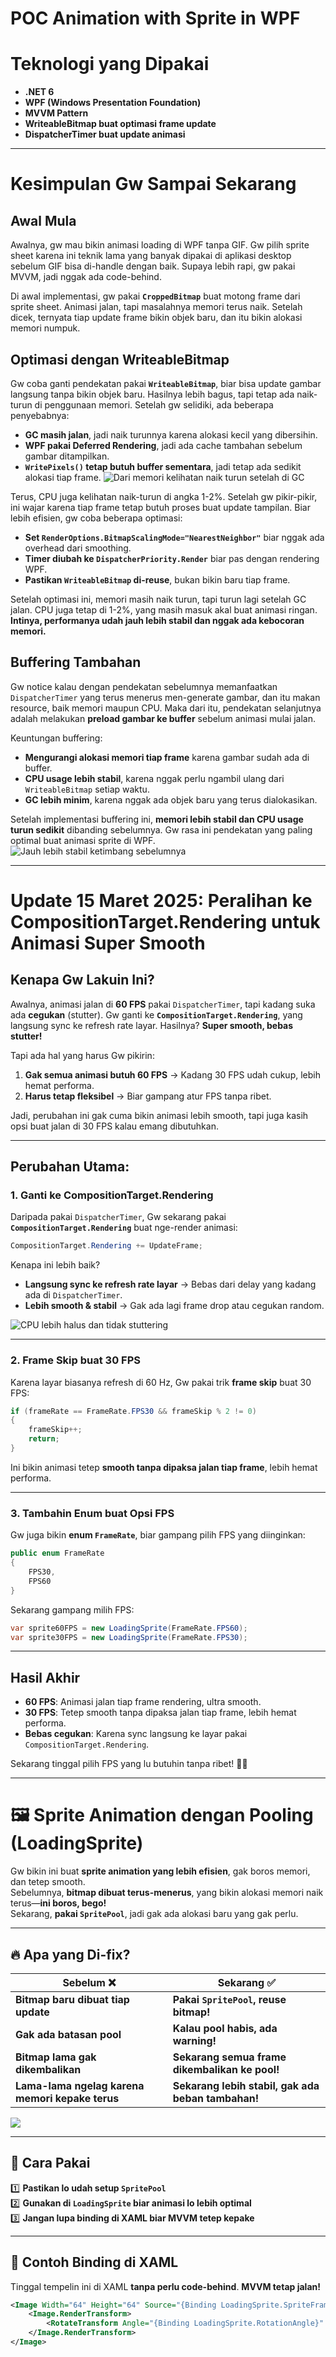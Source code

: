 ﻿# **POC Animation with Sprite in WPF**

# **Teknologi yang Dipakai**
- **.NET 6**
- **WPF (Windows Presentation Foundation)**
- **MVVM Pattern**
- **WriteableBitmap buat optimasi frame update**
- **DispatcherTimer buat update animasi**

---

# **Kesimpulan Gw Sampai Sekarang**

## **Awal Mula**
Awalnya, gw mau bikin animasi loading di WPF tanpa GIF. Gw pilih sprite sheet karena ini teknik lama yang banyak dipakai di aplikasi desktop sebelum GIF bisa di-handle dengan baik. Supaya lebih rapi, gw pakai MVVM, jadi nggak ada code-behind.

Di awal implementasi, gw pakai **`CroppedBitmap`** buat motong frame dari sprite sheet. Animasi jalan, tapi masalahnya memori terus naik. Setelah dicek, ternyata tiap update frame bikin objek baru, dan itu bikin alokasi memori numpuk.

## **Optimasi dengan WriteableBitmap**
Gw coba ganti pendekatan pakai **`WriteableBitmap`**, biar bisa update gambar langsung tanpa bikin objek baru. Hasilnya lebih bagus, tapi tetap ada naik-turun di penggunaan memori. Setelah gw selidiki, ada beberapa penyebabnya:
- **GC masih jalan**, jadi naik turunnya karena alokasi kecil yang dibersihin.
- **WPF pakai Deferred Rendering**, jadi ada cache tambahan sebelum gambar ditampilkan.
- **`WritePixels()` tetap butuh buffer sementara**, jadi tetap ada sedikit alokasi tiap frame.
![Dari memori kelihatan naik turun setelah di GC](gambar/unoptimize-sprites.PNG)

Terus, CPU juga kelihatan naik-turun di angka 1-2%. Setelah gw pikir-pikir, ini wajar karena tiap frame tetap butuh proses buat update tampilan. Biar lebih efisien, gw coba beberapa optimasi:
- **Set `RenderOptions.BitmapScalingMode="NearestNeighbor"`** biar nggak ada overhead dari smoothing.
- **Timer diubah ke `DispatcherPriority.Render`** biar pas dengan rendering WPF.
- **Pastikan `WriteableBitmap` di-reuse**, bukan bikin baru tiap frame.

Setelah optimasi ini, memori masih naik turun, tapi turun lagi setelah GC jalan. CPU juga tetap di 1-2%, yang masih masuk akal buat animasi ringan. **Intinya, performanya udah jauh lebih stabil dan nggak ada kebocoran memori.**

## **Buffering Tambahan**
Gw notice kalau dengan pendekatan sebelumnya memanfaatkan `DispatcherTimer` yang terus menerus men-generate gambar, dan itu makan resource, baik memori maupun CPU. Maka dari itu, pendekatan selanjutnya adalah melakukan **preload gambar ke buffer** sebelum animasi mulai jalan.

Keuntungan buffering:
- **Mengurangi alokasi memori tiap frame** karena gambar sudah ada di buffer.
- **CPU usage lebih stabil**, karena nggak perlu ngambil ulang dari `WriteableBitmap` setiap waktu.
- **GC lebih minim**, karena nggak ada objek baru yang terus dialokasikan.

Setelah implementasi buffering ini, **memori lebih stabil dan CPU usage turun sedikit** dibanding sebelumnya. Gw rasa ini pendekatan yang paling optimal buat animasi sprite di WPF.
![Jauh lebih stabil ketimbang sebelumnya](gambar/preload1.PNG)



---

# Update 15 Maret 2025: Peralihan ke CompositionTarget.Rendering untuk Animasi Super Smooth

## Kenapa Gw Lakuin Ini?
Awalnya, animasi jalan di **60 FPS** pakai `DispatcherTimer`, tapi kadang suka ada **cegukan** (stutter). Gw ganti ke **`CompositionTarget.Rendering`**, yang langsung sync ke refresh rate layar. Hasilnya? **Super smooth, bebas stutter!**

Tapi ada hal yang harus Gw pikirin:

1. **Gak semua animasi butuh 60 FPS** → Kadang 30 FPS udah cukup, lebih hemat performa.
2. **Harus tetap fleksibel** → Biar gampang atur FPS tanpa ribet.

Jadi, perubahan ini gak cuma bikin animasi lebih smooth, tapi juga kasih opsi buat jalan di 30 FPS kalau emang dibutuhkan.

---

## Perubahan Utama:
### 1. **Ganti ke CompositionTarget.Rendering**
Daripada pakai `DispatcherTimer`, Gw sekarang pakai **`CompositionTarget.Rendering`** buat nge-render animasi:

```csharp
CompositionTarget.Rendering += UpdateFrame;
```

Kenapa ini lebih baik?
- **Langsung sync ke refresh rate layar** → Bebas dari delay yang kadang ada di `DispatcherTimer`.
- **Lebih smooth & stabil** → Gak ada lagi frame drop atau cegukan random.

![CPU lebih halus dan tidak stuttering](gambar/render1.PNG)

---

### 2. **Frame Skip buat 30 FPS**
Karena layar biasanya refresh di 60 Hz, Gw pakai trik **frame skip** buat 30 FPS:
```csharp
if (frameRate == FrameRate.FPS30 && frameSkip % 2 != 0)
{
    frameSkip++;
    return;
}
```
Ini bikin animasi tetep **smooth tanpa dipaksa jalan tiap frame**, lebih hemat performa.

---

### 3. **Tambahin Enum buat Opsi FPS**
Gw juga bikin **enum `FrameRate`**, biar gampang pilih FPS yang diinginkan:

```csharp
public enum FrameRate
{
    FPS30,
    FPS60
}
```
Sekarang gampang milih FPS:
```csharp
var sprite60FPS = new LoadingSprite(FrameRate.FPS60);
var sprite30FPS = new LoadingSprite(FrameRate.FPS30);
```

---

## Hasil Akhir
- **60 FPS**: Animasi jalan tiap frame rendering, ultra smooth.
- **30 FPS**: Tetep smooth tanpa dipaksa jalan tiap frame, lebih hemat performa.
- **Bebas cegukan**: Karena sync langsung ke layar pakai `CompositionTarget.Rendering`.

Sekarang tinggal pilih FPS yang lu butuhin tanpa ribet! 🚀🔥

---

# 🖼️ Sprite Animation dengan Pooling (LoadingSprite)

Gw bikin ini buat **sprite animation yang lebih efisien**, gak boros memori, dan tetep smooth.  
Sebelumnya, **bitmap dibuat terus-menerus**, yang bikin alokasi memori naik terus—**ini boros, bego!**  
Sekarang, **pakai `SpritePool`**, jadi gak ada alokasi baru yang gak perlu.  

---

## 🔥 Apa yang Di-fix?
| Sebelum ❌ | Sekarang ✅ |
|-----------|-----------|
| **Bitmap baru dibuat tiap update** | **Pakai `SpritePool`, reuse bitmap!** |
| **Gak ada batasan pool** | **Kalau pool habis, ada warning!** |
| **Bitmap lama gak dikembalikan** | **Sekarang semua frame dikembalikan ke pool!** |
| **Lama-lama ngelag karena memori kepake terus** | **Sekarang lebih stabil, gak ada beban tambahan!** |

![](gambar/spritepool.PNG)

---

## 🎯 Cara Pakai
1️⃣ **Pastikan lo udah setup `SpritePool`**  
2️⃣ **Gunakan di `LoadingSprite` biar animasi lo lebih optimal**  
3️⃣ **Jangan lupa binding di XAML biar MVVM tetep kepake**  

---

## 📌 Contoh Binding di XAML
Tinggal tempelin ini di XAML **tanpa perlu code-behind**. **MVVM tetap jalan!**
```xml
<Image Width="64" Height="64" Source="{Binding LoadingSprite.SpriteFrame}" Margin="30,30">
    <Image.RenderTransform>
        <RotateTransform Angle="{Binding LoadingSprite.RotationAngle}" CenterX="32" CenterY="32"/>
    </Image.RenderTransform>
</Image>

